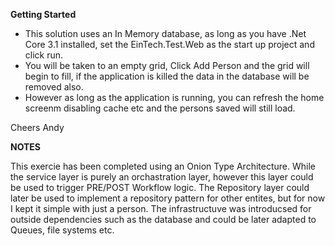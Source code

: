 **Getting Started**

* This solution uses an In Memory database, as long as you have .Net Core 3.1 installed, set the EinTech.Test.Web as the start up project and click run.
* You will be taken to an empty grid, Click Add Person and the grid will begin to fill, if the application is killed the data in the database will be removed also.
* However as long as the application is running, you can refresh the home screenm disabling cache etc and the persons saved will still load.

Cheers
Andy

**NOTES**

This exercie has been completed using an Onion Type Architecture.
While the service layer is purely an orchastration layer, however this layer could be used to trigger PRE/POST Workflow logic.
The Repository layer could later be used to implement a repository pattern for other entites, but for now I kept it simple with just a person.
The infrastructuve was introducsed for outside dependencies such as the database and could be later adapted to Queues, file systems etc.